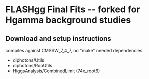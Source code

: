 # FLASHgg Final Fits -- forked for Hgamma background studies
## Download and setup instructions

compiles against CMSSW\_7\_4\_7, no "make" needed
dependencies: 
  - diphotons/Utils
  - diphotons/RooUtils
  - HiggsAnalysis/CombinedLimit (74x\_root6)

